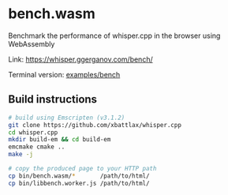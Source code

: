 # bench.wasm

Benchmark the performance of whisper.cpp in the browser using WebAssembly

Link: https://whisper.ggerganov.com/bench/

Terminal version: [examples/bench](/examples/bench)

## Build instructions

```bash
# build using Emscripten (v3.1.2)
git clone https://github.com/xbattlax/whisper.cpp
cd whisper.cpp
mkdir build-em && cd build-em
emcmake cmake ..
make -j

# copy the produced page to your HTTP path
cp bin/bench.wasm/*       /path/to/html/
cp bin/libbench.worker.js /path/to/html/
```
